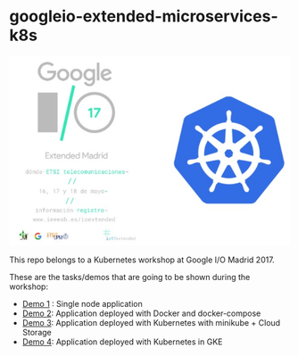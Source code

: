 # googleio-extended-microservices-k8s

![app](./art/main.jpg)

This repo belongs to a Kubernetes workshop at Google I/O Madrid 2017. 

These are the tasks/demos that are going to be shown during the workshop:

+ [Demo 1](/1-single-node-app) : Single node application
+ [Demo 2](/2-dockerized-app): Application deployed with Docker and docker-compose
+ [Demo 3](/3-k8s-deployed-app): Application deployed with Kubernetes with minikube + Cloud Storage
+ [Demo 4](/4-gke-deployed-app): Application deployed with Kubernetes in GKE

